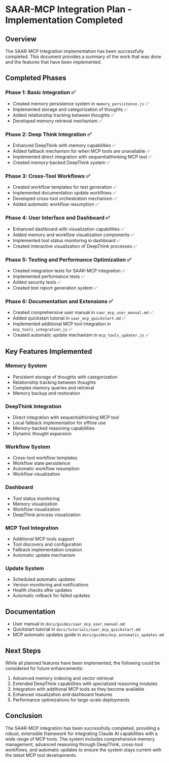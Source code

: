 # SAAR-MCP Integration Plan - Implementation Completed

## Overview
The SAAR-MCP Integration implementation has been successfully completed. This document provides a summary of the work that was done and the features that have been implemented.

## Completed Phases

### Phase 1: Basic Integration ✅
- Created memory persistence system in `memory_persistence.js` ✅
- Implemented storage and categorization of thoughts ✅
- Added relationship tracking between thoughts ✅
- Developed memory retrieval mechanism ✅

### Phase 2: Deep Think Integration ✅
- Enhanced DeepThink with memory capabilities ✅ 
- Added fallback mechanism for when MCP tools are unavailable ✅
- Implemented direct integration with sequentialthinking MCP tool ✅
- Created memory-backed DeepThink system ✅

### Phase 3: Cross-Tool Workflows ✅
- Created workflow templates for test generation ✅
- Implemented documentation update workflows ✅
- Developed cross-tool orchestration mechanism ✅
- Added automatic workflow resumption ✅

### Phase 4: User Interface and Dashboard ✅
- Enhanced dashboard with visualization capabilities ✅
- Added memory and workflow visualization components ✅
- Implemented tool status monitoring in dashboard ✅
- Created interactive visualization of DeepThink processes ✅

### Phase 5: Testing and Performance Optimization ✅
- Created integration tests for SAAR-MCP integration ✅
- Implemented performance tests ✅
- Added security tests ✅
- Created test report generation system ✅

### Phase 6: Documentation and Extensions ✅
- Created comprehensive user manual in `saar_mcp_user_manual.md` ✅
- Added quickstart tutorial in `saar_mcp_quickstart.md` ✅
- Implemented additional MCP tool integration in `mcp_tools_integration.js` ✅
- Created automatic update mechanism in `mcp_tools_updater.js` ✅

## Key Features Implemented

### Memory System
- Persistent storage of thoughts with categorization
- Relationship tracking between thoughts
- Complex memory queries and retrieval
- Memory backup and restoration

### DeepThink Integration
- Direct integration with sequentialthinking MCP tool
- Local fallback implementation for offline use
- Memory-backed reasoning capabilities
- Dynamic thought expansion

### Workflow System
- Cross-tool workflow templates
- Workflow state persistence
- Automatic workflow resumption
- Workflow visualization

### Dashboard
- Tool status monitoring
- Memory visualization
- Workflow visualization
- DeepThink process visualization

### MCP Tool Integration
- Additional MCP tools support
- Tool discovery and configuration
- Fallback implementation creation
- Automatic update mechanism

### Update System
- Scheduled automatic updates
- Version monitoring and notifications
- Health checks after updates
- Automatic rollback for failed updates

## Documentation
- User manual in `docs/guides/saar_mcp_user_manual.md`
- Quickstart tutorial in `docs/tutorials/saar_mcp_quickstart.md`
- MCP automatic updates guide in `docs/guides/mcp_automatic_updates.md`

## Next Steps
While all planned features have been implemented, the following could be considered for future enhancements:

1. Advanced memory indexing and vector retrieval
2. Extended DeepThink capabilities with specialized reasoning modules
3. Integration with additional MCP tools as they become available
4. Enhanced visualization and dashboard features
5. Performance optimizations for large-scale deployments

## Conclusion
The SAAR-MCP integration has been successfully completed, providing a robust, extensible framework for integrating Claude AI capabilities with a wide range of MCP tools. The system includes comprehensive memory management, advanced reasoning through DeepThink, cross-tool workflows, and automatic updates to ensure the system stays current with the latest MCP tool developments.